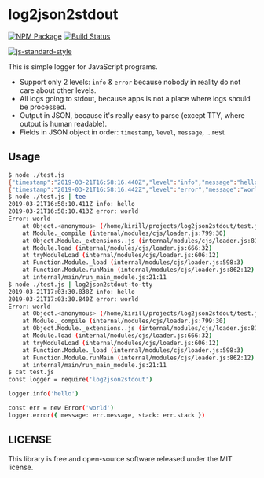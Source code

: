 # log2json2stdout

[![NPM Package](https://img.shields.io/npm/v/log2json2stdout.svg?style=flat-square)](https://www.npmjs.org/package/log2json2stdout) [![Build Status](https://img.shields.io/travis/fanatid/log2json2stdout.svg?branch=master&style=flat-square)](https://travis-ci.org/fanatid/log2json2stdout)

[![js-standard-style](https://cdn.rawgit.com/feross/standard/master/badge.svg)](https://github.com/feross/standard)

This is simple logger for JavaScript programs.

- Support only 2 levels: `info` & `error` because nobody in reality do not care about other levels.
- All logs going to stdout, because apps is not a place where logs should be processed.
- Output in JSON, because it's really easy to parse (except TTY, where output is human readable).
- Fields in JSON object in order: `timestamp`, `level`, `message`, ...rest

## Usage

```bash
$ node ./test.js
{"timestamp":"2019-03-21T16:58:16.440Z","level":"info","message":"hello"}
{"timestamp":"2019-03-21T16:58:16.442Z","level":"error","message":"world","stack":"Error: world\n    at Object.<anonymous> (/home/kirill/projects/log2json2stdout/test.js:5:13)\n    at Module._compile (internal/modules/cjs/loader.js:799:30)\n    at Object.Module._extensions..js (internal/modules/cjs/loader.js:810:10)\n    at Module.load (internal/modules/cjs/loader.js:666:32)\n    at tryModuleLoad (internal/modules/cjs/loader.js:606:12)\n    at Function.Module._load (internal/modules/cjs/loader.js:598:3)\n    at Function.Module.runMain (internal/modules/cjs/loader.js:862:12)\n    at internal/main/run_main_module.js:21:11"}
$ node ./test.js | tee
2019-03-21T16:58:10.411Z info: hello
2019-03-21T16:58:10.413Z error: world
Error: world
    at Object.<anonymous> (/home/kirill/projects/log2json2stdout/test.js:5:13)
    at Module._compile (internal/modules/cjs/loader.js:799:30)
    at Object.Module._extensions..js (internal/modules/cjs/loader.js:810:10)
    at Module.load (internal/modules/cjs/loader.js:666:32)
    at tryModuleLoad (internal/modules/cjs/loader.js:606:12)
    at Function.Module._load (internal/modules/cjs/loader.js:598:3)
    at Function.Module.runMain (internal/modules/cjs/loader.js:862:12)
    at internal/main/run_main_module.js:21:11
$ node ./test.js | log2json2stdout-to-tty
2019-03-21T17:03:30.838Z info: hello
2019-03-21T17:03:30.840Z error: world
Error: world
    at Object.<anonymous> (/home/kirill/projects/log2json2stdout/test.js:5:13)
    at Module._compile (internal/modules/cjs/loader.js:799:30)
    at Object.Module._extensions..js (internal/modules/cjs/loader.js:810:10)
    at Module.load (internal/modules/cjs/loader.js:666:32)
    at tryModuleLoad (internal/modules/cjs/loader.js:606:12)
    at Function.Module._load (internal/modules/cjs/loader.js:598:3)
    at Function.Module.runMain (internal/modules/cjs/loader.js:862:12)
    at internal/main/run_main_module.js:21:11
$ cat test.js
const logger = require('log2json2stdout')

logger.info('hello')

const err = new Error('world')
logger.error({ message: err.message, stack: err.stack })
```

## LICENSE

This library is free and open-source software released under the MIT license.
